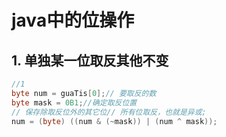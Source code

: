 # java中的位操作

## 1. 单独某一位取反其他不变

```java
//1
byte num = guaTis[0];// 要取反的数
byte mask = 0B1;//确定取反位置
// 保存除取反位外的其它位// 所有位取反，也就是异或;
num = (byte) ((num & (~mask)) | (num ^ mask));
```

